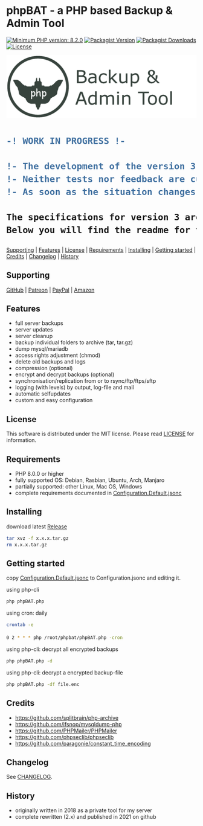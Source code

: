 # phpBAT - a PHP based Backup &amp; Admin Tool

[![Minimum PHP version: 8.2.0](https://img.shields.io/badge/php-8.2%2B-blue.svg?color=blue&style=for-the-badge)](https://packagist.org/packages/robertsaupe/phpbat)
[![Packagist Version](https://img.shields.io/packagist/v/robertsaupe/phpbat?color=blue&style=for-the-badge)](https://packagist.org/packages/robertsaupe/phpbat)
[![Packagist Downloads](https://img.shields.io/packagist/dt/robertsaupe/phpbat?color=blue&style=for-the-badge)](https://packagist.org/packages/robertsaupe/phpbat)
[![License](https://img.shields.io/badge/license-MIT-blue.svg?style=for-the-badge)](LICENSE)

![phpBAT](https://raw.githubusercontent.com/robertsaupe/phpbat/master/.logo/phpbat-banner.png)

<h1>

```diff
-! WORK IN PROGRESS !-

!- The development of the version 3 (phar) is at a very early stage.
!- Neither tests nor feedback are currently useful.
!- As soon as the situation changes, I will inform you.

The specifications for version 3 are still in the concept phase.
Below you will find the readme for the old version 2.
```

</h1>

[Supporting](https://github.com/robertsaupe/phpbat#supporting) |
[Features](https://github.com/robertsaupe/phpbat#features) |
[License](https://github.com/robertsaupe/phpbat#license) |
[Requirements](https://github.com/robertsaupe/phpbat#requirements) |
[Installing](https://github.com/robertsaupe/phpbat#installing) |
[Getting started](https://github.com/robertsaupe/phpbat#getting-started) |
[Credits](https://github.com/robertsaupe/phpbat#credits) |
[Changelog](https://github.com/robertsaupe/phpbat#changelog) |
[History](https://github.com/robertsaupe/phpbat#history)

## Supporting

[GitHub](https://github.com/sponsors/robertsaupe) |
[Patreon](https://www.patreon.com/robertsaupe) |
[PayPal](https://www.paypal.com/donate?hosted_button_id=SQMRNY8YVPCZQ) |
[Amazon](https://www.amazon.de/ref=as_li_ss_tl?ie=UTF8&linkCode=ll2&tag=robertsaupe-21&linkId=b79bc86cee906816af515980cb1db95e&language=de_DE)

## Features

- full server backups
- server updates
- server cleanup
- backup individual folders to archive (tar, tar.gz)
- dump mysql/mariadb
- access rights adjustment (chmod)
- delete old backups and logs
- compression (optional)
- encrypt and decrypt backups (optional)
- synchronisation/replication from or to rsync/ftp/ftps/sftp
- logging (with levels) by output, log-file and mail
- automatic selfupdates
- custom and easy configuration

## License

This software is distributed under the MIT license. Please read [LICENSE](LICENSE) for information.

## Requirements

- PHP 8.0.0 or higher
- fully supported OS: Debian, Rasbian, Ubuntu, Arch, Manjaro
- partially supported: other Linux, Mac OS, Windows
- complete requirements documented in [Configuration.Default.jsonc](Configuration.Default.jsonc)

## Installing

download latest [Release](https://github.com/robertsaupe/phpbat/releases)

```bash
tar xvz -f x.x.x.tar.gz
rm x.x.x.tar.gz
```

## Getting started

copy [Configuration.Default.jsonc](Configuration.Default.jsonc) to Configuration.jsonc and editing it.

using php-cli

```bash
php phpBAT.php
```

using cron: daily

```bash
crontab -e

0 2 * * * php /root/phpbat/phpBAT.php -cron
```

using php-cli: decrypt all encrypted backups

```bash
php phpBAT.php -d
```

using php-cli: decrypt a encrypted backup-file

```bash
php phpBAT.php -df file.enc
```

## Credits

- <https://github.com/splitbrain/php-archive>
- <https://github.com/ifsnop/mysqldump-php>
- <https://github.com/PHPMailer/PHPMailer>
- <https://github.com/phpseclib/phpseclib>
- <https://github.com/paragonie/constant_time_encoding>

## Changelog

See [CHANGELOG](CHANGELOG.md).

## History

- originally written in 2018 as a private tool for my server
- complete rewritten (2.x) and published in 2021 on github
